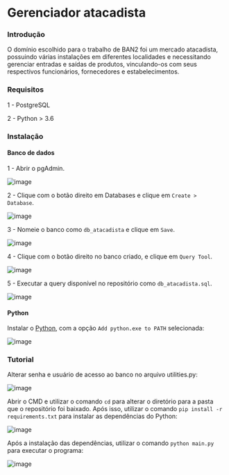 # Gerenciador atacadista

### Introdução

O domínio escolhido para o trabalho de BAN2 foi um mercado atacadista, possuindo várias instalações em diferentes localidades e necessitando gerenciar entradas e saídas de produtos, vinculando-os com seus respectivos funcionários, fornecedores e estabelecimentos. 

### Requisitos

1 - PostgreSQL

2 - Python > 3.6

### Instalação

#### Banco de dados

1 - Abrir o pgAdmin.

![image](https://user-images.githubusercontent.com/84868817/232265227-1d8e4ff5-8710-46f0-b8a4-2df925ef4c82.png)

2 - Clique com o botão direito em Databases e clique em `Create > Database`.

![image](https://user-images.githubusercontent.com/84868817/232265482-0a614fc5-9d37-4c4f-84ab-6b98eb678ab3.png)

3 - Nomeie o banco como `db_atacadista` e clique em `Save`.

![image](https://user-images.githubusercontent.com/84868817/232265494-81ae5546-f7c7-41c0-8f8a-886c5de4ffbc.png)

4 - Clique com o botão direito no banco criado, e clique em `Query Tool`.

![image](https://user-images.githubusercontent.com/84868817/232265523-4dc52fe7-3524-46e0-8b0a-78011edd747d.png)

5 - Executar a query disponível no repositório como `db_atacadista.sql`.

![image](https://user-images.githubusercontent.com/84868817/232265841-fbc5f35b-a255-461b-8cd8-d5e79a253623.png)

#### Python

Instalar o [Python](https://www.python.org/), com a opção `Add python.exe to PATH` selecionada:

![image](https://user-images.githubusercontent.com/84868817/232258651-c949e3c9-5566-411b-b144-e06e2fd7dd65.png)

### Tutorial

Alterar senha e usuário de acesso ao banco no arquivo utilities.py:

![image](https://user-images.githubusercontent.com/55567123/234154236-96058abb-b2fb-49ea-a0b2-4138c77ff6a2.png)


Abrir o CMD e utilizar o comando `cd` para alterar o diretório para a pasta que o repositório foi baixado. Após isso, utilizar o comando `pip install -r requirements.txt` para instalar as dependências do Python:

![image](https://user-images.githubusercontent.com/55567123/232244195-4b2d33c9-cf56-45df-8e41-4aa95119a8fd.png)

Após a instalação das dependências, utilizar o comando `python main.py` para executar o programa:

![image](https://user-images.githubusercontent.com/55567123/232244620-b77711c7-81e7-44d7-ac7a-38432757e171.png)
